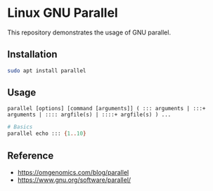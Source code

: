 # Linux GNU Parallel

This repository demonstrates the usage of GNU parallel.
## Installation

```bash
sudo apt install parallel
```

## Usage

`parallel [options] [command [arguments]] ( ::: arguments | :::+ arguments | :::: argfile(s) | ::::+ argfile(s) ) ...`
```bash
# Basics
parallel echo ::: {1..10}
```

## Reference
- https://omgenomics.com/blog/parallel
- https://www.gnu.org/software/parallel/

